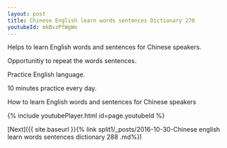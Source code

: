 ```yaml
---
layout: post
title: Chinese English learn words sentences Dictionary 270 
youtubeId: mkBvzPfWgWo
---
```

 
 
Helps to learn English words and sentences for Chinese speakers.

Opportunitiy to repeat the words sentences. 

Practice English language. 
 
10 minutes practice every day. 
 
How to learn English words and sentences for Chinese speakers 
 
{% include youtubePlayer.html id=page.youtubeId %}
 
 
[Next]({{ site.baseurl }}{% link  split1/_posts/2016-10-30-Chinese english learn words sentences dictionary 288 .md%})
 
